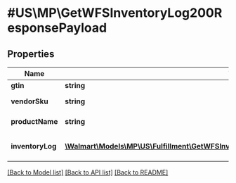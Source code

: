 # #US\MP\GetWFSInventoryLog200ResponsePayload

## Properties

Name | Type | Description | Notes
------------ | ------------- | ------------- | -------------
**gtin** | **string** | GTIN | [optional]
**vendorSku** | **string** | Vendor SKU | [optional]
**productName** | **string** | Product Name | [optional]
**inventoryLog** | [**\Walmart\Models\MP\US\Fulfillment\GetWFSInventoryLog200ResponsePayloadInventoryLogInner[]**](GetWFSInventoryLog200ResponsePayloadInventoryLogInner.md) | Inventory Log records | [optional]


[[Back to Model list]](../) [[Back to API list]](../../Api/US/MP) [[Back to README]](../../README.md)
